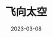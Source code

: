 ---
title: '飞向太空'
date: '2023-03-08'
price: '20.0'
theaters: ['北京大学百周年纪念讲堂']
seat: ['9-4  1F']
remark: ['原声影片・中文字幕']
---